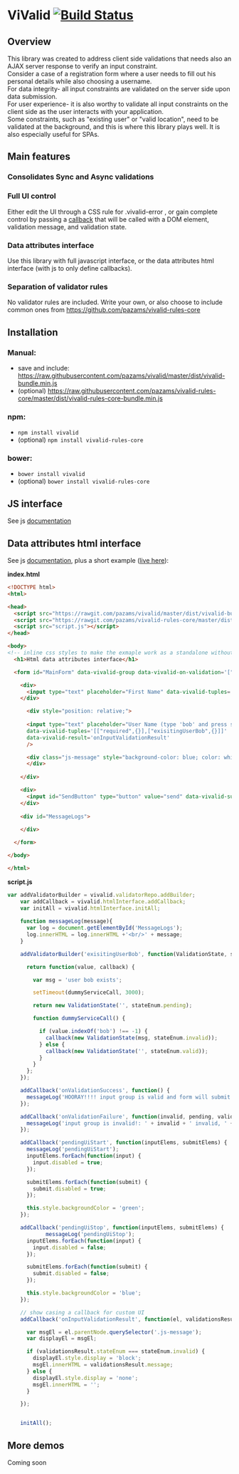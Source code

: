# ViValid [![Build Status](https://travis-ci.org/pazams/vivalid.svg)](https://travis-ci.org/pazams/vivalid)

## Overview
This library was created to address client side validations that needs also an AJAX server response to verify an input constraint.  
Consider a case of a registration form where a user needs to fill out his personal details while also choosing a username.  
For data integrity- all input constraints are validated on the server side upon data submission.  
For user experience- it is also worthy to validate all input constraints on the client side as the user interacts with your application.  
Some constraints, such as "existing user" or "valid location", need to be validated at the background, and this is where this library plays well. It is also especially useful for SPAs.

## Main features
### Consolidates Sync and Async validations
### Full UI control 
Either edit the UI through a CSS rule for .vivalid-error , or gain complete control by passing a [callback](http://pazams.github.io/vivalid/documentation/-_internal.html#..onInputValidationResult) that will be called with a DOM element, validation message, and validation state.
### Data attributes interface
Use this library with full javascript interface, or the data attributes html interface (with js to only define callbacks).
### Separation of validator rules
No validator rules are included. Write your own, or also choose to include common ones from https://github.com/pazams/vivalid-rules-core


## Installation

### Manual:
* save and include: https://raw.githubusercontent.com/pazams/vivalid/master/dist/vivalid-bundle.min.js
* (optional) https://raw.githubusercontent.com/pazams/vivalid-rules-core/master/dist/vivalid-rules-core-bundle.min.js

### npm:
* `npm install vivalid`
* (optional) `npm install vivalid-rules-core`

### bower:
* `bower install vivalid`
* (optional) `bower install vivalid-rules-core`

## JS interface
See js [documentation](http://pazams.github.io/vivalid/documentation/vivalid.html)

## Data attributes html interface
See js [documentation](http://pazams.github.io/vivalid/documentation/vivalid.html), plus a short example ([live here](http://pazams.github.io/vivalid/demos/1/)):

**index.html**
```html
<!DOCTYPE html>
<html>

<head>
  <script src="https://rawgit.com/pazams/vivalid/master/dist/vivalid-bundle.js"></script>
  <script src="https://rawgit.com/pazams/vivalid-rules-core/master/dist/vivalid-rules-core-bundle.min.js"></script>
  <script src="script.js"></script>
</head>

<body>
<!-- inline css styles to make the exmaple work as a standalone without a css file -->
  <h1>Html data attributes interface</h1>

  <form id="MainForm" data-vivalid-group data-vivalid-on-validation='["onValidationSuccess", "onValidationFailure"]' data-vivalid-pending-ui='["pendingUiStart", "pendingUiStop"]'>

    <div>
      <input type="text" placeholder="First Name" data-vivalid-tuples='[["required",{}],["betweenlength",{"min": 4, "max": 10}]]' />
    </div>

      <div style="position: relative;">
      
      <input type="text" placeholder="User Name (type 'bob' and press send)" 
      data-vivalid-tuples='[["required",{}],["exisitingUserBob",{}]]'
      data-vivalid-result='onInputValidationResult'
      />

      <div class="js-message" style="background-color: blue; color: white; display: none; position: absolute; z-index: 1; padding: 6px; left: 122px; top: 0;">
      </div>
      
    </div>

    <div>
      <input id="SendButton" type="button" value="send" data-vivalid-submit />
    </div>
    
    <div id="MessageLogs">
      
    </div>

  </form>

</body>

</html>
```

**script.js**
```javascript
var addValidatorBuilder = vivalid.validatorRepo.addBuilder;
    var addCallback = vivalid.htmlInterface.addCallback;
    var initAll = vivalid.htmlInterface.initAll;
    
    function messageLog(message){
      var log = document.getElementById('MessageLogs');
      log.innerHTML = log.innerHTML +'<br/>' + message;
    }

    addValidatorBuilder('exisitingUserBob', function(ValidationState, stateEnum, options) {

      return function(value, callback) {

        var msg = 'user bob exists';

        setTimeout(dummyServiceCall, 3000);

        return new ValidationState('', stateEnum.pending);

        function dummyServiceCall() {

          if (value.indexOf('bob') !== -1) {
            callback(new ValidationState(msg, stateEnum.invalid));
          } else {
            callback(new ValidationState('', stateEnum.valid));
          }
        }
      };
    });

    addCallback('onValidationSuccess', function() {
      messageLog('HOORAY!!!! input group is valid and form will submit');
    });

    addCallback('onValidationFailure', function(invalid, pending, valid) {
      messageLog('input group is invalid!: ' + invalid + ' invalid, ' + pending + ' pending, and ' + valid + ' valid ');
    });

    addCallback('pendingUiStart', function(inputElems, submitElems) {
      messageLog('pendingUiStart');
      inputElems.forEach(function(input) {
        input.disabled = true;
      });

      submitElems.forEach(function(submit) {
        submit.disabled = true;
      });

      this.style.backgroundColor = 'green';
    });

    addCallback('pendingUiStop', function(inputElems, submitElems) {
            messageLog('pendingUiStop');
      inputElems.forEach(function(input) {
        input.disabled = false;
      });

      submitElems.forEach(function(submit) {
        submit.disabled = false;
      });

      this.style.backgroundColor = 'blue';
    });

    // show casing a callback for custom UI
    addCallback('onInputValidationResult', function(el, validationsResult, validatorName, stateEnum) {

      var msgEl = el.parentNode.querySelector('.js-message');
      var displayEl = msgEl;

      if (validationsResult.stateEnum === stateEnum.invalid) {
        displayEl.style.display = 'block';
        msgEl.innerHTML = validationsResult.message;
      } else {
        displayEl.style.display = 'none';
        msgEl.innerHTML = '';
      }

    });


    initAll();
```

## More demos
Coming soon

